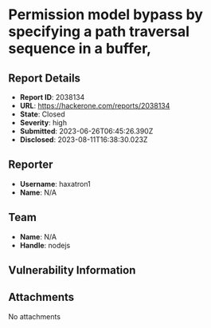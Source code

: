 # Permission model bypass by specifying a path traversal sequence in a buffer, 

## Report Details
- **Report ID**: 2038134
- **URL**: https://hackerone.com/reports/2038134
- **State**: Closed
- **Severity**: high
- **Submitted**: 2023-06-26T06:45:26.390Z
- **Disclosed**: 2023-08-11T16:38:30.023Z

## Reporter
- **Username**: haxatron1
- **Name**: N/A

## Team
- **Name**: N/A
- **Handle**: nodejs

## Vulnerability Information


## Attachments
No attachments
